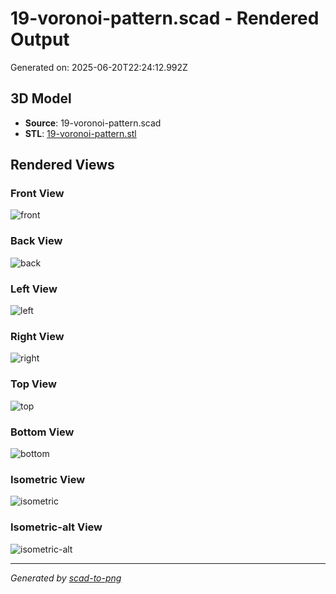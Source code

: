 # 19-voronoi-pattern.scad - Rendered Output

Generated on: 2025-06-20T22:24:12.992Z

## 3D Model

- **Source**: 19-voronoi-pattern.scad
- **STL**: [19-voronoi-pattern.stl](./19-voronoi-pattern.stl)

## Rendered Views

### Front View
![front](./front.png)

### Back View
![back](./back.png)

### Left View
![left](./left.png)

### Right View
![right](./right.png)

### Top View
![top](./top.png)

### Bottom View
![bottom](./bottom.png)

### Isometric View
![isometric](./isometric.png)

### Isometric-alt View
![isometric-alt](./isometric-alt.png)

---
*Generated by [scad-to-png](https://github.com/imjasonh/scad-to-png)*
